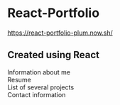 # React-Portfolio

https://react-portfolio-plum.now.sh/

## Created using React

Information about me<br /> 
Resume<br /> 
List of several projects<br /> 
Contact information
